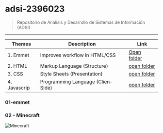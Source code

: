 # adsi-2396023
> Repositorio de Análisis y Desarrollo de Sistemas de Información (ADSI)
---


| Themes | Description | Link
| --- | --- | --- |
| 1. Emmet     | Improves workflow in HTML/CSS     |[Open folder](01-emmet/)
| 2. HTML      | Markup Language (Structure)        |[open folder](02-html)
| 3. CSS       | Style Sheets (Presentation)       |[open folder](03-css/)
| 4. Javascrip | Programming Language (Clien-Side) |[open folder](04-javascript/)

### 01-emmet

### 02 - Minecraft

![Minecraft](https://i.blogs.es/dc2afb/super-smash-bros-ultimate-minecraft/1366_2000.jpeg) 